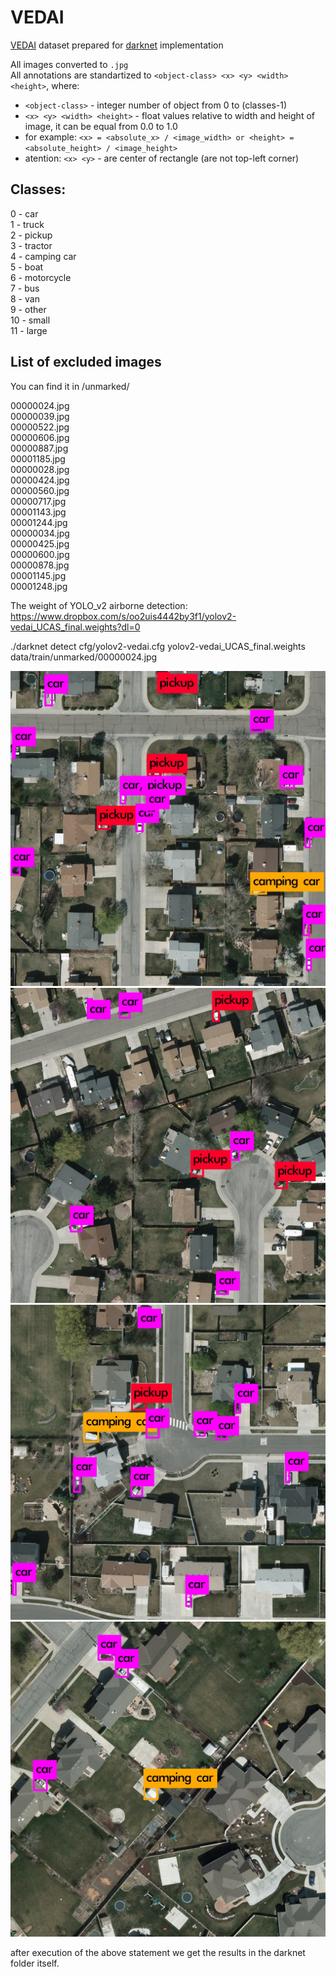 
# VEDAI

[VEDAI](https://downloads.greyc.fr/vedai/) dataset prepared for [darknet](https://github.com/AlexeyAB/darknet) implementation

All images converted to `.jpg`  
All annotations are standartized to `<object-class> <x> <y> <width> <height>`, where:  

* `<object-class>` - integer number of object from 0 to (classes-1)  
* `<x> <y> <width> <height>` - float values relative to width and height of image, it can be equal from 0.0 to 1.0  
* for example: `<x> = <absolute_x> / <image_width> or <height> = <absolute_height> / <image_height>`  
* atention: `<x> <y>` - are center of rectangle (are not top-left corner)  

## Classes:  

0 - car  
1 - truck  
2 - pickup  
3 - tractor  
4 - camping car  
5 - boat  
6 - motorcycle  
7 - bus  
8 - van  
9 - other  
10 - small  
11 - large  


## List of excluded images  
You can find it in /unmarked/

00000024.jpg  
00000039.jpg  
00000522.jpg  
00000606.jpg  
00000887.jpg  
00001185.jpg  
00000028.jpg  
00000424.jpg  
00000560.jpg  
00000717.jpg  
00001143.jpg  
00001244.jpg  
00000034.jpg  
00000425.jpg  
00000600.jpg  
00000878.jpg  
00001145.jpg  
00001248.jpg

The weight of YOLO_v2 airborne detection:
https://www.dropbox.com/s/oo2uis4442by3f1/yolov2-vedai_UCAS_final.weights?dl=0

./darknet detect cfg/yolov2-vedai.cfg yolov2-vedai_UCAS_final.weights data/train/unmarked/00000024.jpg

![detection](experimental_result/predictions_028.jpg)
![detection](experimental_result/predictions_024.jpg)
![detection](experimental_result/predictions_034.jpg)
![detection](experimental_result/predictions_878.jpg)

after execution of the above statement we get the results in the darknet folder itself.
